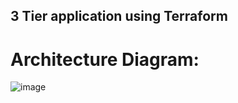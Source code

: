 ## 3 Tier application using Terraform

# Architecture Diagram:
![image](https://github.com/gtmnagalla/3tier/assets/85630305/904cf7b8-7271-453c-b24b-2da7c173d3d2)

